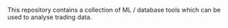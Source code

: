 This repository contains a collection of ML / database tools which can be used to analyse trading data. 
